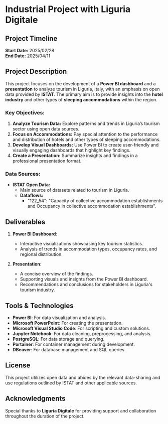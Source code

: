 # Industrial Project with Liguria Digitale

## Project Timeline
**Start Date:** 2025/02/28  
**End Date:** 2025/04/11  

## Project Description
This project focuses on the development of a **Power BI dashboard** and a **presentation** to analyze tourism in Liguria, Italy, with an emphasis on open data provided by **ISTAT**. The primary aim is to provide insights into the **hotel industry** and other types of **sleeping accommodations** within the region.

### Key Objectives:
1. **Analyze Tourism Data:** Explore patterns and trends in Liguria’s tourism sector using open data sources.  
2. **Focus on Accommodations:** Pay special attention to the performance and distribution of hotels and other types of sleeping accommodations.  
3. **Develop Visual Dashboards:** Use Power BI to create user-friendly and visually engaging dashboards that highlight key findings.  
4. **Create a Presentation:** Summarize insights and findings in a professional presentation format.

### Data Sources:
- **ISTAT Open Data:**
  - Main source of datasets related to tourism in Liguria.
  - **Dataflows:**
      - "122_54": "Capacity of collective accommodation establishments and Occupancy in collective accommodation establishments".

## Deliverables
1. **Power BI Dashboard**:  
   - Interactive visualizations showcasing key tourism statistics.  
   - Analysis of trends in accommodation types, occupancy rates, and regional distribution.
   
2. **Presentation**:  
   - A concise overview of the findings.  
   - Supporting visuals and insights from the Power BI dashboard.  
   - Recommendations and conclusions for stakeholders in Liguria's tourism industry.

## Tools & Technologies
- **Power BI**: For data visualization and analysis.  
- **Microsoft PowerPoint**: For creating the presentation.  
- **Microsoft Visual Studio Code**: For scripting and custom solutions.  
- **Jupyter Notebook**: For data cleaning, preprocessing, and analysis.  
- **PostgreSQL**: For data storage and querying.  
- **Portainer**: For container management during development.  
- **DBeaver**: For database management and SQL queries.

## License
This project utilizes open data and abides by the relevant data-sharing and use regulations outlined by ISTAT and other applicable sources.

## Acknowledgments
Special thanks to **Liguria Digitale** for providing support and collaboration throughout the duration of the project.

